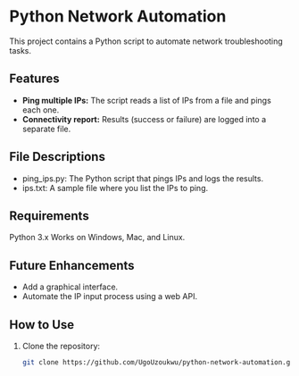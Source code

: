 # Python Network Automation

This project contains a Python script to automate network troubleshooting tasks.

## Features
- **Ping multiple IPs:** The script reads a list of IPs from a file and pings each one.
- **Connectivity report:** Results (success or failure) are logged into a separate file.

## File Descriptions
- ping_ips.py: The Python script that pings IPs and logs the results.
 - ips.txt: A sample file where you list the IPs to ping.

## Requirements
Python 3.x
Works on Windows, Mac, and Linux.

## Future Enhancements
- Add a graphical interface.
- Automate the IP input process using a web API.

## How to Use
1. Clone the repository:
   ```bash
   git clone https://github.com/UgoUzoukwu/python-network-automation.git
